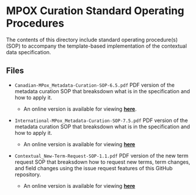 # MPOX Curation Standard Operating Procedures

The contents of this directory include standard operating procedure(s) (SOP) to accompany the template-based implementation of the <INSERT NAME> contextual data specification.

## Files

- `Canadian-MPox_Metadata-Curation-SOP-6.5.pdf` 
PDF version of the metadata curation SOP that breaksdown what is in the specification and how to apply it.
  - An online version is available for viewing [**here**](https://docs.google.com/document/d/e/2PACX-1vTgQAKSKSfRx7SHvYZKcdNJu_3VZHA7GhgFR_DPMKACmKn5cQ7CQ-6DP9aDj-ZoZQ/pub).


- `International-MPox_Metadata-Curation-SOP-7.5.pdf` 
PDF version of the metadata curation SOP that breaksdown what is in the specification and how to apply it.
  - An online version is available for viewing [**here**](https://docs.google.com/document/d/e/2PACX-1vSFmAx-LJh2PmCL_TG630eIc5S_4kDNFVragOt00bDsa7TK5xlkBpmq79REOAb-Ew/pub)


- `Contextual_New-Term-Request-SOP-1.1.pdf`
PDF version of the new term request SOP that breaksdown how to request new terms, term changes, and field changes using the issue request features of this GitHub repository.
  - An online version is available for viewing [**here**](https://docs.google.com/document/d/e/2PACX-1vSLfdjK53wqgq9kvrPfovwtBOUQGPEOetb4rMq9t1De5A6V1iHrGZzUPfIGp-KXk3_qLiiXLSdEB5tF/pub)
